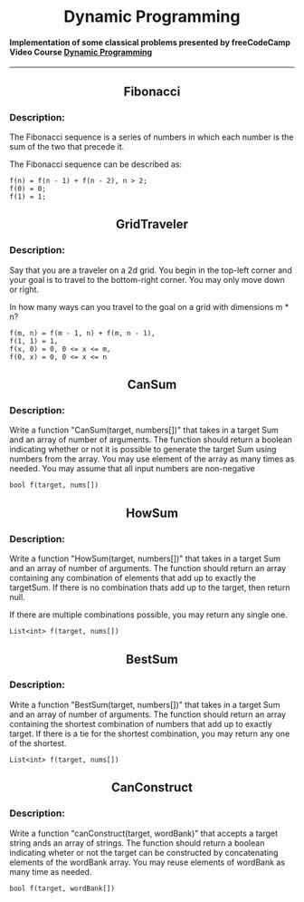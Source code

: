 # <center> Dynamic Programming </center>

#### Implementation of some classical problems presented by freeCodeCamp Video Course [Dynamic Programming](https://www.youtube.com/watch?v=oBt53YbR9Kk)
----

## <center> Fibonacci </center>

### Description:
The Fibonacci sequence is a series of numbers in which each number is the sum of the two that precede it.

The Fibonacci sequence can be described as:
    
    f(n) = f(n - 1) + f(n - 2), n > 2;
    f(0) = 0;
    f(1) = 1;    

## <center> GridTraveler </center>
### Description:
Say that you are a traveler on a 2d grid. You begin in the top-left corner and your goal is to travel to the bottom-right corner. You may only move down or right.

In how many ways can you travel to the goal on a grid with dimensions m * n?

    f(m, n) = f(m - 1, n) + f(m, n - 1),
    f(1, 1) = 1,
    f(x, 0) = 0, 0 <= x <= m,
    f(0, x) = 0, 0 <= x <= n

## <center> CanSum </center>
### Description:
Write a function "CanSum(target, numbers[])" that takes in a target Sum and an array of number of arguments.
The function should return a boolean indicating whether or not it is possible to generate the target Sum using numbers from the array.
You may use element of the array as many times as needed.
You may assume that all input numbers are non-negative

    bool f(target, nums[])

## <center> HowSum </center>
### Description:
Write a function "HowSum(target, numbers[])" that takes in a target Sum and an array of number of arguments.
The function should return an array containing any combination of elements that add up to exactly the targetSum. If there is no combination thats add up to the target, then return null.

If there are multiple combinations possible, you may return any single one.

    List<int> f(target, nums[])

## <center> BestSum </center>
### Description:
Write a function "BestSum(target, numbers[])" that takes in a target Sum and an array of number of arguments.
The function should return an array containing the shortest combination of numbers that add up to exactly target. If there is a tie for the shortest combination, you may return any one of the shortest.


    List<int> f(target, nums[])

## <center> CanConstruct </center>
### Description:
Write a function "canConstruct(target, wordBank)" that accepts a target string ands an array of strings.
The function should return a boolean indicating wheter or not the target can be constructed by concatenating elements of the wordBank array. You may reuse elements of wordBank as many time as needed.

    bool f(target, wordBank[])